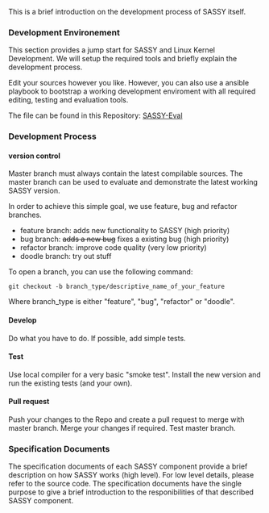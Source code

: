 This is a brief introduction on the development process of SASSY itself. 

### Development Environement
This section provides a jump start for SASSY and Linux Kernel Development. 
We will setup the required tools and briefly explain the development process.

Edit your sources however you like. However, you can also use a ansible playbook
to bootstrap a working development enviroment with all required editing, testing and evaluation tools. 

The file can be found in this Repository: [SASSY-Eval](https://github.com/Distributed-Systems-Programming-Group/SASSY-Eval)


### Development Process
#### version control 
Master branch must always contain the latest compilable sources. 
The master branch can be used to evaluate and demonstrate the latest working SASSY version.

In order to achieve this simple goal, we use feature, bug and refactor branches. 
- feature branch: adds new functionality to SASSY (high priority)
- bug branch: ~~adds a new bug~~ fixes a existing bug (high priority)
- refactor branch: improve code quality (very low priority)
- doodle branch: try out stuff 

To open a branch, you can use the following command:
```
git checkout -b branch_type/descriptive_name_of_your_feature
```
Where branch_type is either "feature", "bug", "refactor" or "doodle". 

#### Develop
Do what you have to do. If possible, add simple tests.

#### Test
Use local compiler for a very basic "smoke test". 
Install the new version and run the existing tests (and your own).

#### Pull request
Push your changes to the Repo and create a pull request to merge with master branch.
Merge your changes if required. Test master branch.


### Specification Documents

The specification documents of each SASSY component provide a
brief description on how SASSY works (high level).
For low level details, please refer to the source code. 
The specification documents have the single purpose to give a 
brief introduction to the responibilities of that described SASSY component.

